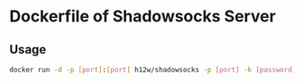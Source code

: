 Dockerfile of Shadowsocks Server
================================

Usage
-----

```bash
docker run -d -p [port]:[port] h12w/shadowsocks -p [port] -k [password] -m aes-128-cfb -t 60
```

